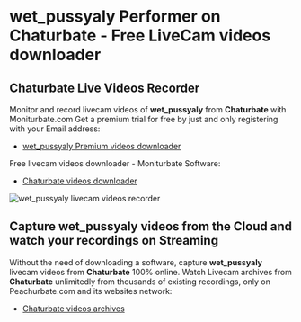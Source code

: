 # wet_pussyaly Performer on Chaturbate - Free LiveCam videos downloader

## Chaturbate Live Videos Recorder

Monitor and record livecam videos of **wet_pussyaly** from **Chaturbate** with Moniturbate.com
Get a premium trial for free by just and only registering with your Email address:
* [wet_pussyaly Premium videos downloader](https://moniturbate.com/request-demo-licence-key.html)

Free livecam videos downloader - Moniturbate Software:
* [Chaturbate videos downloader](https://moniturbate.com/moniturbate-download-software.html)

![wet_pussyaly livecam videos recorder](https://peachurnet.com/templates/moniturbate-software.png)


## Capture wet_pussyaly videos from the Cloud and watch your recordings on Streaming

Without the need of downloading a software, capture **wet_pussyaly** livecam videos from **Chaturbate** 100% online.
Watch Livecam archives from **Chaturbate** unlimitedly from thousands of existing recordings, only on Peachurbate.com and its websites network:
* [Chaturbate videos archives](https://peachurnet.com/)